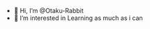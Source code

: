 - 👋 Hi, I’m @Otaku-Rabbit
- 👀 I’m interested in Learning as much as i can
  


  
  

<!---
Otaku-Rabbit/Otaku-Rabbit is a ✨ special ✨ repository because its `README.md` (this file) appears on your GitHub profile.
You can click the Preview link to take a look at your changes.
--->
